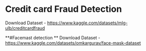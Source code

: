 # Credit card Fraud Detection
Download Dataset - https://www.kaggle.com/datasets/mlg-ulb/creditcardfraud

**#Facemast detection **
Download Dataset - https://www.kaggle.com/datasets/omkargurav/face-mask-dataset

